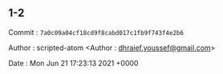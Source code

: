## 1-2 

 Commit : `7a0c09a04cf18cd9f8cabd017c1fb9f743f4e2b6`

 Author : scripted-atom <Author : dhraief.youssef@gmail.com> 

 Date 	: Mon Jun 21 17:23:13 2021 +0000 

